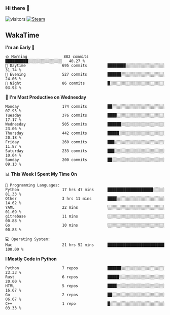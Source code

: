 ### Hi there 👋

![visitors](https://visitor-badge.glitch.me/badge?page_id=zhourunlai)
[![Steam](https://img.shields.io/badge/dynamic/json?url=https%3A%2F%2Fapi.swo.moe%2Fstats%2Fsteamgames%2F76561198285156854&query=count&color=0b1a37&label=Steam&labelColor=134375&logo=steam&suffix=+games&cacheSeconds=3600)](http://steamcommunity.com/profiles/76561198285156854)

## WakaTime
<!--START_SECTION:waka-->
**I'm an Early 🐤** 

```text
🌞 Morning                882 commits         ██████████░░░░░░░░░░░░░░░   40.27 % 
🌆 Daytime                695 commits         ████████░░░░░░░░░░░░░░░░░   31.74 % 
🌃 Evening                527 commits         ██████░░░░░░░░░░░░░░░░░░░   24.06 % 
🌙 Night                  86 commits          █░░░░░░░░░░░░░░░░░░░░░░░░   03.93 % 
```
📅 **I'm Most Productive on Wednesday** 

```text
Monday                   174 commits         ██░░░░░░░░░░░░░░░░░░░░░░░   07.95 % 
Tuesday                  376 commits         ████░░░░░░░░░░░░░░░░░░░░░   17.17 % 
Wednesday                505 commits         ██████░░░░░░░░░░░░░░░░░░░   23.06 % 
Thursday                 442 commits         █████░░░░░░░░░░░░░░░░░░░░   20.18 % 
Friday                   260 commits         ███░░░░░░░░░░░░░░░░░░░░░░   11.87 % 
Saturday                 233 commits         ███░░░░░░░░░░░░░░░░░░░░░░   10.64 % 
Sunday                   200 commits         ██░░░░░░░░░░░░░░░░░░░░░░░   09.13 % 
```


📊 **This Week I Spent My Time On** 

```text
💬 Programming Languages: 
Python                   17 hrs 47 mins      ████████████████████░░░░░   81.33 % 
Other                    3 hrs 11 mins       ████░░░░░░░░░░░░░░░░░░░░░   14.62 % 
YAML                     22 mins             ░░░░░░░░░░░░░░░░░░░░░░░░░   01.69 % 
gitrebase                11 mins             ░░░░░░░░░░░░░░░░░░░░░░░░░   00.88 % 
Go                       10 mins             ░░░░░░░░░░░░░░░░░░░░░░░░░   00.83 % 

💻 Operating System: 
Mac                      21 hrs 52 mins      █████████████████████████   100.00 % 
```

**I Mostly Code in Python** 

```text
Python                   7 repos             ██████░░░░░░░░░░░░░░░░░░░   23.33 % 
Rust                     6 repos             █████░░░░░░░░░░░░░░░░░░░░   20.00 % 
HTML                     5 repos             ████░░░░░░░░░░░░░░░░░░░░░   16.67 % 
Go                       2 repos             ██░░░░░░░░░░░░░░░░░░░░░░░   06.67 % 
C++                      1 repo              █░░░░░░░░░░░░░░░░░░░░░░░░   03.33 % 
```




<!--END_SECTION:waka-->
